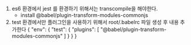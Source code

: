 1. es6 환경에서 jest 를 환경하기 위해서는 transcompile을 해야한다.
    - install @babel/plugin-transform-modules-commonjs
2. test 환경에서만 플러그인을 사용하기 위해서 root/.babelrc 파일 생성 후 내용 추가한다
{
    "env": {
        "test": {
            "plugins": [
                "@babel/plugin-transform-modules-commonjs"
            ]
        }
    }
}